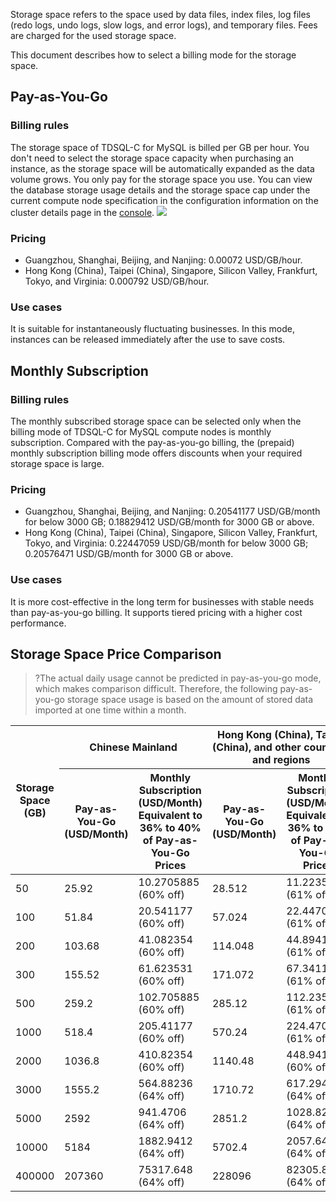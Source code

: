 
Storage space refers to the space used by data files, index files, log files (redo logs, undo logs, slow logs, and error logs), and temporary files. Fees are charged for the used storage space.

This document describes how to select a billing mode for the storage space.

## Pay-as-You-Go
### Billing rules
The storage space of TDSQL-C for MySQL is billed per GB per hour. You don't need to select the storage space capacity when purchasing an instance, as the storage space will be automatically expanded as the data volume grows. You only pay for the storage space you use. You can view the database storage usage details and the storage space cap under the current compute node specification in the configuration information on the cluster details page in the [console](https://console.cloud.tencent.com/cynosdb).
![](https://qcloudimg.tencent-cloud.cn/raw/0521531ad584039a5005df1b09aa7a08.png)

### Pricing
- Guangzhou, Shanghai, Beijing, and Nanjing: 0.00072 USD/GB/hour.
- Hong Kong (China), Taipei (China), Singapore, Silicon Valley, Frankfurt, Tokyo, and Virginia: 0.000792 USD/GB/hour.

### Use cases
It is suitable for instantaneously fluctuating businesses. In this mode, instances can be released immediately after the use to save costs.

## Monthly Subscription
### Billing rules
The monthly subscribed storage space can be selected only when the billing mode of TDSQL-C for MySQL compute nodes is monthly subscription. Compared with the pay-as-you-go billing, the (prepaid) monthly subscription billing mode offers discounts when your required storage space is large.

### Pricing
- Guangzhou, Shanghai, Beijing, and Nanjing: 0.20541177 USD/GB/month for below 3000 GB; 0.18829412 USD/GB/month for 3000 GB or above.
- Hong Kong (China), Taipei (China), Singapore, Silicon Valley, Frankfurt, Tokyo, and Virginia: 0.22447059 USD/GB/month for below 3000 GB; 0.20576471 USD/GB/month for 3000 GB or above.

### Use cases
It is more cost-effective in the long term for businesses with stable needs than pay-as-you-go billing. It supports tiered pricing with a higher cost performance.

## Storage Space Price Comparison
>?The actual daily usage cannot be predicted in pay-as-you-go mode, which makes comparison difficult. Therefore, the following pay-as-you-go storage space usage is based on the amount of stored data imported at one time within a month.

<table>
<thead><tr>
<th rowspan=2 >Storage Space (GB)</th>
<th colspan=2>Chinese Mainland</th><th colspan=2>Hong Kong (China), Taipei (China), and other countries and regions</th></tr>
<tr>
<th>Pay-as-You-Go (USD/Month)</th><th>Monthly Subscription (USD/Month)<br>Equivalent to 36% to 40% of Pay-as-You-Go Prices</th>
<th>Pay-as-You-Go (USD/Month)</th><th>Monthly Subscription (USD/Month)<br>Equivalent to 36% to 39% of Pay-as-You-Go Prices</th>
</tr></thead>
<tbody><tr>
<td>50</td><td>25.92</td><td>10.2705885 (60% off)</td><td>28.512</td><td>11.2235295 (61% off)</td></tr>
<tr>
<td>100</td><td>51.84</td><td>20.541177 (60% off)</td><td>57.024</td><td>22.447059 (61% off)</td></tr>
<td>200</td><td>103.68</td><td>41.082354 (60% off)</td><td>114.048</td><td>44.894118 (61% off)</td></tr>
<td>300</td><td>155.52</td><td>61.623531 (60% off)</td><td>171.072</td><td>67.341177 (61% off)</td></tr>
<td>500</td><td>259.2</td><td>102.705885 (60% off)</td><td>285.12</td><td>112.235295 (61% off)</td></tr>
<td>1000</td><td>518.4</td><td>205.41177 (60% off)</td><td>570.24</td><td>224.47059 (61% off)</td></tr>
<td>2000</td><td>1036.8</td><td>410.82354 (60% off)</td><td>1140.48</td><td>448.94118 (60% off)</td></tr>
<td>3000</td><td>1555.2</td><td>564.88236 (64% off)</td><td>1710.72</td><td>617.29413 (64% off)</td></tr>
<td>5000</td><td>2592</td><td>941.4706 (64% off)</td><td>2851.2</td><td>1028.82355 (64% off)</td></tr>
<td>10000</td><td>5184</td><td>1882.9412 (64% off)</td><td>5702.4</td><td>2057.6471 (64% off)</td></tr>
<td>400000</td><td>207360</td><td>75317.648 (64% off)</td><td>228096</td><td>82305.884 (64% off)</td></tr>
</tbody></table>
